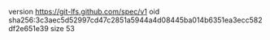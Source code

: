 version https://git-lfs.github.com/spec/v1
oid sha256:3c3aec5d52997cd47c2851a5944a4d08445ba014b6351ea3ecc582df2e651e39
size 53
